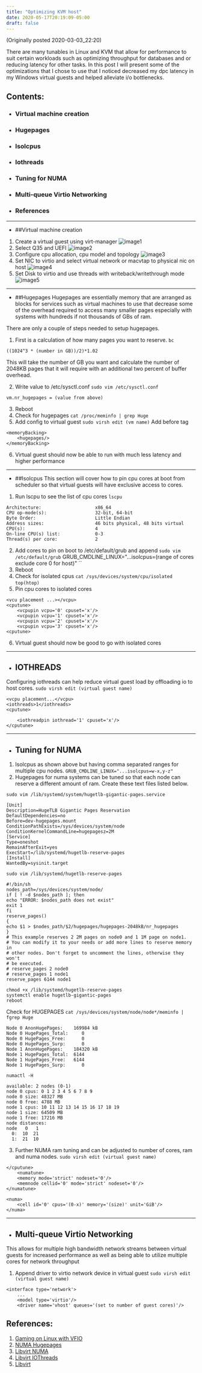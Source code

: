 ```yaml
---
title: "Optimizing KVM host"
date: 2020-05-17T20:19:09-05:00
draft: false
---
```

(Originally posted 2020-03-03_22:20)

There are many tunables in Linux and KVM that allow for performance to suit certain workloads such as optimizing throughput for databases and or reducing latency for other tasks. In this post I will present some of the optimizations that I chose to use that I noticed decreased my dpc latency in my Windows virtual guests and helped alleviate i/o bottlenecks. 

## Contents:
* ### Virtual machine creation
* ### Hugepages
* ### Isolcpus
* ### Iothreads
* ### Tuning for NUMA
* ### Multi-queue Virtio Networking
* ### References

---
* ##Virtual machine creation
1. Create a virtual guest using virt-manager 
![image1](/images/screenshot_20-03-03_16:08:03-01.png)
2. Select Q35 and UEFI
![image2](/images/screenshot_20-03-03_16:09:07-01.png)
3. Configure cpu allocation, cpu model and topology
![image3](/images/screenshot_20-03-03_16:10:20-01.png)
4. Set NIC to virtio and select virtual network or macvtap to physical nic on host
![image4](/images/screenshot_20-03-03_16:11:16-01.png)
5. Set Disk to virtio and use threads with writeback/writethrough mode
![image5](/images/screenshot_20-03-03_16:12:47-01.png)


---
* ##Hugepages
Hugepages are essentially memory that are arranged as blocks for services such as virtual machines to use that decrease some of the overhead required to access many smaller pages especially with systems with hundreds if not thousands of GBs of ram. 

There are only a couple of steps needed to setup hugepages.

1. First is a calculation of how many pages you want to reserve.
``
bc
``
```
((1024^3 * (number in GB))/2)*1.02 
```
This will take the number of GB you want and calculate the number of 2048KB pages that it will require with an additional two percent of buffer overhead.

2. Write value to /etc/sysctl.conf
``
sudo vim /etc/sysctl.conf
``
```
vm.nr_hugepages = (value from above)
```
3. Reboot
4. Check for hugepages
``
cat /proc/meminfo | grep Huge
``
5. Add config to virtual guest
``
sudo virsh edit (vm name)
``
Add before <os> tag 
```
<memoryBacking>
    <hugepages/>
</memoryBacking>
```
6. Virtual guest should now be able to run with much less latency and higher performance
---
* ##Isolcpus
This section will cover how to pin cpu cores at boot from scheduler so that virtual guests will have exclusive access to cores.
    
1. Run lscpu to see the list of cpu cores
``
lscpu
``
```
Architecture:                    x86_64
CPU op-mode(s):                  32-bit, 64-bit
Byte Order:                      Little Endian
Address sizes:                   46 bits physical, 48 bits virtual
CPU(s):                          4
On-line CPU(s) list:             0-3
Thread(s) per core:              2
```
2. Add cores to pin on boot to /etc/default/grub and append 
``
sudo vim /etc/default/grub
``
GRUB_CMDLINE_LINUX="...isolcpus=(range of cores exclude core 0 for host)"
``
3. Reboot
4. Check for isolated cpus
``
cat /sys/devices/system/cpu/isolated
``
``
top(htop)
``
5. Pin cpu cores to isolated cores
```
<vcu placement ...></vcpu>
<cputune>
    <vcpupin vcpu='0' cpuset='x'/>
    <vcpupin vcpu='1' cpuset='x'/>
    <vcpupin vcpu='2' cpuset='x'/>
    <vcpupin vcpu='3' cpuset='x'/>
<cputune>
```
6. Virtual guest should now be good to go with isolated cores
    
---
* ## IOTHREADS
Configuring iothreads can help reduce virtual guest load by offloading io to host cores. 
``
sudo virsh edit (virtual guest name)
``
```  
<vcpu placement...</vcpu>
<iothreads>1</iothreads>
<cputune>
```
```
    <iothreadpin iothread='1' cpuset='x'/>
</cputune>
```

---
* ## Tuning for NUMA 
1. Isolcpus as shown above but having comma separated ranges for multiple cpu nodes.
``
GRUB_CMDLINE_LINUX="...isolcpus=w-x,y-z"
``
2. Hugepages for numa systems can be tuned so that each node can reserve a different amount of ram. Create these text files listed below.
    
``
sudo vim /lib/systemd/system/hugetlb-gigantic-pages.service
``
```
[Unit]
Description=HugeTLB Gigantic Pages Reservation
DefaultDependencies=no
Before=dev-hugepages.mount
ConditionPathExists=/sys/devices/system/node
ConditionKernelCommandLine=hugepagesz=2M
[Service]
Type=oneshot
RemainAfterExit=yes
ExecStart=/lib/systemd/hugetlb-reserve-pages
[Install]
WantedBy=sysinit.target
```
``
sudo vim /lib/systemd/hugetlb-reserve-pages
``
```
#!/bin/sh
nodes_path=/sys/devices/system/node/
if [ ! -d $nodes_path ]; then
echo "ERROR: $nodes_path does not exist"
exit 1
fi
reserve_pages()
{
echo $1 > $nodes_path/$2/hugepages/hugepages-2048kB/nr_hugepages
}
# This example reserves 2 2M pages on node0 and 1 1M page on node1.
# You can modify it to your needs or add more lines to reserve memory in
# other nodes. Don't forget to uncomment the lines, otherwise they won't
# be executed.
# reserve_pages 2 node0
# reserve_pages 1 node1
reserve_pages 6144 node1
```
```
chmod +x /lib/systemd/hugetlb-reserve-pages
systemctl enable hugetlb-gigantic-pages
reboot
```
Check for HUGEPAGES 
``
cat /sys/devices/system/node/node*/meminfo | fgrep Huge
``
```
Node 0 AnonHugePages:    169984 kB
Node 0 HugePages_Total:     0
Node 0 HugePages_Free:      0
Node 0 HugePages_Surp:      0
Node 1 AnonHugePages:    184320 kB
Node 1 HugePages_Total:  6144
Node 1 HugePages_Free:   6144
Node 1 HugePages_Surp:      0
```
``
numactl -H 
``
```
available: 2 nodes (0-1)
node 0 cpus: 0 1 2 3 4 5 6 7 8 9
node 0 size: 48327 MB
node 0 free: 4788 MB
node 1 cpus: 10 11 12 13 14 15 16 17 18 19
node 1 size: 64509 MB
node 1 free: 17216 MB
node distances:
node   0   1 
  0:  10  21 
  1:  21  10 
```
3. Further NUMA ram tuning and can be adjusted to number of cores, ram and numa nodes.
``
sudo virsh edit (virtual guest name)
``
```
</cputune>
    <numatune>
    <memory mode='strict' nodeset='0'/>
    <memnode cellid='0' mode='strict' nodeset='0'/>
</numatune>
```
```
<numa>
    <cell id='0' cpus='(0-x)' memory='(size)' unit='GiB'/>
</numa>
```

---
* ## Multi-queue Virtio Networking
This allows for multiple high bandwidth network streams between virtual guests for increased performance as well as being able to utilize multiple cores for network throughput

1. Append driver to virtio network device in virtual guest
``
sudo virsh edit (virtual guest name)
``
```
<interface type='network'>
    ...
    <model type='virtio'/>
    <driver name='vhost' queues='(set to number of guest cores)'/>
```


    
## References:
1. [Gaming on Linux with VFIO](https://vfiogaming.blogspot.com/2017/08/guide-how-to-enable-huge-pages-to.html)
2. [NUMA Hugepages](https://www.redhat.com/archives/vfio-users/2017-May/msg00034.html)
3. [Libvirt NUMA](https://libvirt.org/formatdomain.html#elementsNUMATuning)
4. [Libvirt IOThreads](https://libvirt.org/formatdomain.html#elementsIOThreadsAllocation)
5. [Libvirt](https://libvirt.org/formatdomain.html)
